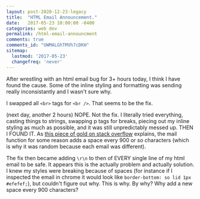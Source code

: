 ```yaml
---
layout: post-2020-12-23-legacy
title:  "HTML Email Announcement."
date:   2017-05-23 10:00:00 -0400
categories: web dev
permalink: /html-email-announcment
comments: true
comments_id: "UWMALGhTMVh7cDKH"
sitemap:
  lastmod: '2017-05-23'
  changefreq: 'never'
---
```


After wrestling with an html email bug for 3+ hours today, I think I have found
the cause. Some of the inline styling and formatting was sending really inconsistantly
and I wasn't sure why.

I swapped all `<br>` tags for `<br />`. That seems to be the fix.

(next day, another 2 hours) NOPE. Not the fix. I literally tried everything, casting things
to strings, swapping p tags for breaks, piecing out my inline styling as much as possible,
and it was still unpredictably messed up. THEN I FOUND IT. As [this piece of gold on stack overflow][overflow-link]
explains, the mail function for some reason adds a space every 900 or so characters (which is why it was random because each email was different).

The fix then became adding `\r\n` to then of EVERY single line of my html email to be safe. It appears this is
the actually problem and actually solution. I knew my styles were breaking because of spaces (for instance if I inspected the email in chrome it
  would look like `border-bottom: so lid 1px #efefef;`), but couldn't figure out why. This is why. By why? Why add a new
  space every 900 characters?

[overflow-link]:   https://stackoverflow.com/questions/9999908/php-mail-function-randomly-adds-a-space-to-message-text
